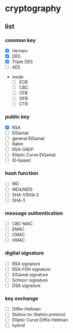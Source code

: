 # cryptography

## list

### common key
- [x] Vernam
- [x] DES
- [x] Triple DES
- [ ] AES
- mode
  - [ ] ECB
  - [ ] CBC
  - [ ] CFB
  - [ ] OFB
  - [ ] CTR

### public key
- [x] RSA
- [ ] ElGamal
- [ ] general ElGamal
- [ ] Rabin
- [ ] RSA-OAEP
- [ ] Elliptic Curve ElGamal
- [ ] ID-based

### hash function
- [ ] MD
- [ ] MD4/MD5
- [ ] SHA-1/SHA-2
- [ ] SHA-3

### message authentication
- [ ] CBC-MAC
- [ ] EMAC
- [ ] CMAC
- [ ] HMAC

### digital signature
- [ ] RSA signature
- [ ] RSA-FDH signature
- [ ] ElGamal signature
- [ ] Schnorr signature
- [ ] DSA signature

### key exchange
- [ ] Diffie-Hellman
- [ ] Station-to-Station protocol
- [ ] Elliptic Curve Diffie-Hellman
- [ ] hybrid
